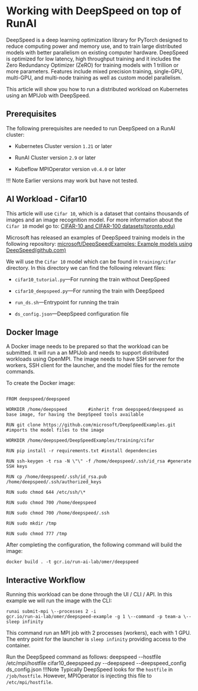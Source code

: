 # Working with DeepSpeed on top of RunAI

DeepSpeed is a deep learning optimization library for PyTorch designed to reduce computing power and memory use, and to train large distributed models with better parallelism on existing computer hardware. DeepSpeed is optimized for low latency, high throughput training and it includes the Zero Redundancy Optimizer (ZeRO) for training models with 1 trillion or more parameters. Features include mixed precision training, single-GPU, multi-GPU, and multi-node training as well as custom model parallelism.

This article will show you how to run
 a distributed workload on Kubernetes using an MPIJob with
DeepSpeed.

## Prerequisites

The following prerequisites are needed to run DeepSpeed on a RunAI cluster:

* Kubernetes Cluster version `1.21` or later

* RunAI Cluster version `2.9` or later

* Kubeflow MPIOperator version `v0.4.0` or later

!!! Note
    Earlier versions may work but have not tested.

## AI Workload - Cifar10

This article will use `Cifar 10`, which is a dataset that contains thousands of images and an image recognition model. For more information about the `Cifar 10` model go to: [CIFAR-10 and
CIFAR-100 datasets(toronto.edu)](https://www.cs.toronto.edu/~kriz/cifar.html)

Microsoft has released an examples of DeepSpeed training models in the following repository: [microsoft/DeepSpeedExamples:
Example models using DeepSpeed(github.com)](https://github.com/microsoft/DeepSpeedExamples)

We will use the `Cifar 10` model which can be found in `training/cifar`
directory. In this directory we can find the following relevant files:

* `cifar10_tutorial.py`&mdash;For running the train without DeepSpeed

* `cifar10_deepspeed.py`&mdash;For running the train with DeepSpeed

* `run_ds.sh`&mdash;Entrypoint for running the train

* `ds_config.json`&mdash;DeepSpeed configuration file

## Docker Image

A Docker image needs to be prepared so that the workload can be submitted. It will run a an MPIJob and needs to support distributed workloads using OpenMPI.
The image needs to have SSH serveer for the workers, SSH client for the launcher, and the model files for the remote commands.

To create the Docker image:

```console

FROM deepspeed/deepspeed

WORKDIR /home/deepspeed        #inherit from deepspeed/deepspeed as base image, for having the DeepSpeed tools available

RUN git clone https://github.com/microsoft/DeepSpeedExamples.git #imports the model files to the image

WORKDIR /home/deepspeed/DeepSpeedExamples/training/cifar

RUN pip install -r requirements.txt #install dependencies

RUN ssh-keygen -t rsa -N \"\" -f /home/deepspeed/.ssh/id_rsa #generate SSH keys

RUN cp /home/deepspeed/.ssh/id_rsa.pub
/home/deepspeed/.ssh/authorized_keys

RUN sudo chmod 644 /etc/ssh/\*

RUN sudo chmod 700 /home/deepspeed

RUN sudo chmod 700 /home/deepspeed/.ssh

RUN sudo mkdir /tmp

RUN sudo chmod 777 /tmp
```

After completing the configuration, the following command will build the image:

```cli
docker build . -t gcr.io/run-ai-lab/omer/deepspeed
```

## Interactive Workflow

Running this workload can be done through the UI / CLI / API. In this
example we will run the image with the CLI:

```cli
runai submit-mpi \--processes 2 -i
gcr.io/run-ai-lab/omer/deepspeed-example -g 1 \--command -p team-a \--
sleep infinity
```

This command run an MPI job with 2 processes (workers), each with 1 GPU.
The entry point for the launcher is `sleep infinity` providing
access to the container.

Run the DeepSpeed command as follows:
deepspeed --hostfile /etc/mpi/hostfile cifar10_deepspeed.py --deepspeed --deepspeed_config ds_config.json
!!!Note
    Typically DeepSpeed looks for the `hostfile` in `/job/hostfile`. However, MPIOperator is
injecting this file to `/etc/mpi/hostfile`.
